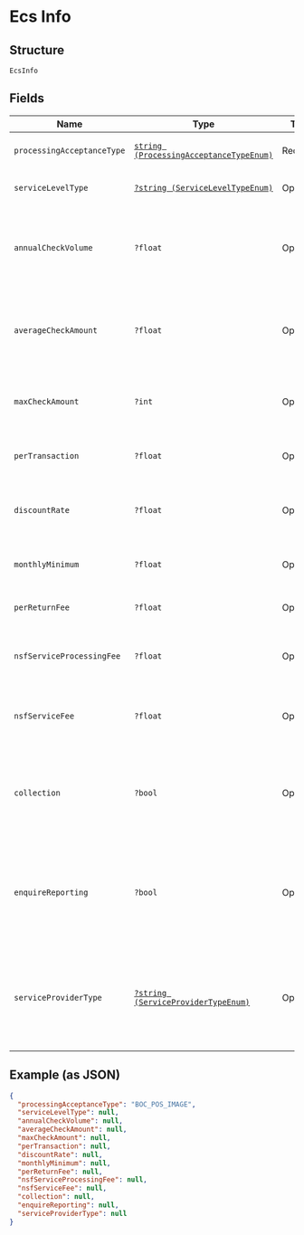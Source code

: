 
# Ecs Info

## Structure

`EcsInfo`

## Fields

| Name | Type | Tags | Description | Getter | Setter |
|  --- | --- | --- | --- | --- | --- |
| `processingAcceptanceType` | [`string (ProcessingAcceptanceTypeEnum)`](../../doc/models/processing-acceptance-type-enum.md) | Required | ECS processing acceptance | getProcessingAcceptanceType(): string | setProcessingAcceptanceType(string processingAcceptanceType): void |
| `serviceLevelType` | [`?string (ServiceLevelTypeEnum)`](../../doc/models/service-level-type-enum.md) | Optional | ECS service level | getServiceLevelType(): ?string | setServiceLevelType(?string serviceLevelType): void |
| `annualCheckVolume` | `?float` | Optional | Predicted annual check volume to be given though service | getAnnualCheckVolume(): ?float | setAnnualCheckVolume(?float annualCheckVolume): void |
| `averageCheckAmount` | `?float` | Optional | Predicted average check amount to be given though service | getAverageCheckAmount(): ?float | setAverageCheckAmount(?float averageCheckAmount): void |
| `maxCheckAmount` | `?int` | Optional | Max checks allowed though service | getMaxCheckAmount(): ?int | setMaxCheckAmount(?int maxCheckAmount): void |
| `perTransaction` | `?float` | Optional | Per transaction fee applied to service | getPerTransaction(): ?float | setPerTransaction(?float perTransaction): void |
| `discountRate` | `?float` | Optional | Fee percentage to be applied to service | getDiscountRate(): ?float | setDiscountRate(?float discountRate): void |
| `monthlyMinimum` | `?float` | Optional | Per transaction fee applied to service | getMonthlyMinimum(): ?float | setMonthlyMinimum(?float monthlyMinimum): void |
| `perReturnFee` | `?float` | Optional | Per returns fee applied to service | getPerReturnFee(): ?float | setPerReturnFee(?float perReturnFee): void |
| `nsfServiceProcessingFee` | `?float` | Optional | Processing fee for addtional NSF service | getNsfServiceProcessingFee(): ?float | setNsfServiceProcessingFee(?float nsfServiceProcessingFee): void |
| `nsfServiceFee` | `?float` | Optional | Up front fee for addtional NSF service | getNsfServiceFee(): ?float | setNsfServiceFee(?float nsfServiceFee): void |
| `collection` | `?bool` | Optional | Boolean indicating if ECS collection service is desired, true if YES, false if NO | getCollection(): ?bool | setCollection(?bool collection): void |
| `enquireReporting` | `?bool` | Optional | Boolean indicating if ECS Enquire reporting service is desired, true if YES, false if NO | getEnquireReporting(): ?bool | setEnquireReporting(?bool enquireReporting): void |
| `serviceProviderType` | [`?string (ServiceProviderTypeEnum)`](../../doc/models/service-provider-type-enum.md) | Optional | ECS service provider. If not provided, will board as ENCIRCLE DIRECT | getServiceProviderType(): ?string | setServiceProviderType(?string serviceProviderType): void |

## Example (as JSON)

```json
{
  "processingAcceptanceType": "BOC_POS_IMAGE",
  "serviceLevelType": null,
  "annualCheckVolume": null,
  "averageCheckAmount": null,
  "maxCheckAmount": null,
  "perTransaction": null,
  "discountRate": null,
  "monthlyMinimum": null,
  "perReturnFee": null,
  "nsfServiceProcessingFee": null,
  "nsfServiceFee": null,
  "collection": null,
  "enquireReporting": null,
  "serviceProviderType": null
}
```

